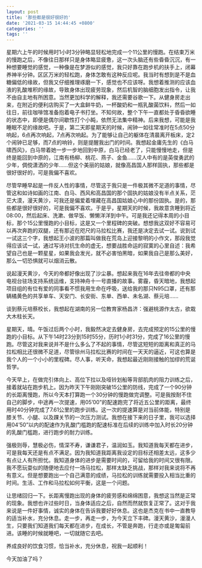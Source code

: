 ```yaml
---
layout: post
title: '那些都是很好很好的'
date: '2021-03-15 14:44:45 +0800'
categories: ''
tags: ''
---
```


星期六上午的时候用时1小时3分钟略显轻松地完成一个11公里的慢跑。在结束万米的慢跑之后，不像往日那样只是身体略显疲惫，这一次头脑还有些昏昏沉沉，有一种想要睡觉的感觉，一种像是在梦游似的感觉，我只好靠在跑步机的扶手上，闭幕养神半分钟。区区万米的轻松跑，身体怎敢有这种反应呢。我当时有想到是不是血糖偏低的缘故，但我又仔细推理琢磨一下，感觉也不应该呀。我想着推测的应该血液的乳酸堆积的缘故，导致身体出现疲劳现象，然后机智的脑细胞发出指令，让我不由自主地有所困意。当然更加科学的解释，我还需要谷歌一下。从健身房走出来，在附近的便利店购买了一大盒鲜牛奶，一杯酸奶和一瓶乳酸菌饮料，然后一如往日，前往咖啡馆准备抱着电子书打坐。不知何故，整个下午一直都处于昏昏欲睡的状态中，即便是偶尔间歇性打个小盹，依然无法集中精神。后来我想，可能是我睡眠不足的缘故吧。于是，第二天即星期天的时候，闹钟一如往常准时在5点50分响起，6点再次响起，7点再次响起。为了能够让自己的躯体在清晨离开板床，定2个闹钟已足够，而7点的响铃，则是提醒我出门的时间。我想起金庸先生的《白马啸西风》，白马带着她一步一步地回到中原，白马已经老了，只能慢慢地走，但是终是能回到中原的，江南有杨柳、桃花、燕子、金鱼……汉人中有的是英俊勇武的少年，倜傥潇洒的少年……但这个美丽的姑娘，就像高昌国人那样固执，那些都是很好很好的，可是我偏不喜欢。

尽管早睡早起是一件反人性的事情，尽管这于我只是一件极其微不足道的事情，尽管这和如诗如画的江南、白马、西风和高昌国的那个固执的姑娘没有半点关系，茫茫大漠，漫天黄沙，可我还是偏爱着埋藏在高昌国姑娘心中的那份固执。是的，那些都是很好很好的，可是我偏不喜欢。于是乎，星期天的时候，我故意贪睡到将近08:00，然后起床、洗漱、做早饭、懒懒洋洋到中午。可是我还记得本周的小目标，那个15公里慢跑的小目标，这是又一个里程碑的突破。想想我这双好不容易可以再次奔跑的双腿，还有那近在咫尺的马拉松比赛，我还是决定去试一试。说到试一试这三个字，我想起王小波的那篇叫做我在荒岛上迎接黎明的小作文，那段我觉得应该试一试，通过写诗对抗生命的虚无，想要战胜命运的寂寞的心里自述：我希望自己也是一颗星星，如果我会发光，就不必害怕黑暗，如果我自己是那么美好，那么一切恐惧就可以烟消云散。

说起漫天黄沙，今天的帝都好像出现了沙尘暴。想起来我在16年去往帝都的中央电视台驻场支持系统运维，支持神舟十一号直播的故事。雾霾，昏天暗地，我想起项目组的有位有爱的同事看不惯我用生命在呼吸，送给我的那只N95口罩，还有那辆橘黄色的共享单车、天安门、长安街、东单、西单、未名湖、蔡元培……

谈到蔡元培蔡校长，我想起在湖南的另一位教育家杨昌济：强避桃源作太古，欲栽大木柱长天。

星期天，晴。午饭过后两个小时，我毅然决定去健身房，去完成预定的15公里的慢跑的小目标。从下午14时23分到15时55分，历时1小时31分，完成了16公里的慢跑。尽管这对我来说并不是什么多么了不起的事情，尽管这短短的距离和真正的马拉松相比还很微不足道，尽管徐州马拉松比赛的时间在一天天的逼近，可这也算是我个人的一个小小的里程碑。尽人事，听天命，我想起最近刚刚接触的加缪的荒诞哲学。

今天早上，在做完引体向上、高位下拉以及哑铃划船等背部肌肉的阻力训练之后，接着就站在跑步机上。因为昨天下午刚刚突破15公里的防线，完成了一个90分钟的长距离慢跑，所以今天本打算跑一个30分钟的慢跑做完调整。可是我按耐不住自己的脚步，中途再一次提速，用05’00”的配速跑完了将近五公里的距离，最终用时40分钟完成了7.61公里的跑步训练。这一次的提速算是对当前体能，特别是膝关节、小腿、以及踝关节的一次压力测试。我想在接下来的日子里，我可以选择用04’50”以内的配速作为乳酸门槛跑的配速标准在后续的训练中加入时长20分钟的乳酸门槛跑，进行跑步的耐力训练。

强极则辱，慧极必伤，情深不寿，谦谦君子，温润如玉。我知道我每天都在进步，可是我每天还是有点不满足。因为我知道我距离我设定的目标还相差太远，这多少有点让人有所担忧。我知道身体的进步是需要时间的，可留给我的时间又很有限。我不愿玩耍似的随便地去应付一场马拉松，那样太缺乏挑战，那样对我来说将不再有意义。但是想要跑出一个自己满意的成绩，马拉松的训练就需要投入相当比重的时间。生活、工作和马拉松如何平衡，这是一个问题。

让思绪回归一下。长距离慢跑出现的身体的疲劳感和绵绵困意，我想这当然是正常的现象。我想也许过些时日，当身体适应之后，自然而然就恢复正常了。这对于我来说是一件好事情，诚实的身体在告诉我要好好休息。这也是杰克在书中一直教导的适当补水，充分休息。走一步，再走一步，为今天立下丰碑。漫天黄沙，漫漫人生，只要我们知道我们每天都在进步，在成长，不管是奔跑，行走亦或是匍匐前进。该睡的时候就睡吧，一切就随它去吧。

养成良好的饮食习惯，恰当补水，充分休息，祝我一起顺利！

今天加油了吗？
